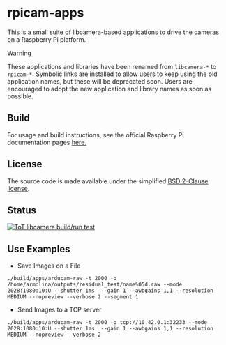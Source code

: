 # rpicam-apps
This is a small suite of libcamera-based applications to drive the cameras on a Raspberry Pi platform.

>[!WARNING]
>These applications and libraries have been renamed from `libcamera-*` to `rpicam-*`. Symbolic links are installed to allow users to keep using the old application names, but these will be deprecated soon. Users are encouraged to adopt the new application and library names as soon as possible.

Build
-----
For usage and build instructions, see the official Raspberry Pi documentation pages [here.](https://www.raspberrypi.com/documentation/computers/camera_software.html#building-libcamera-and-rpicam-apps)

License
-------

The source code is made available under the simplified [BSD 2-Clause license](https://spdx.org/licenses/BSD-2-Clause.html).

Status
------

[![ToT libcamera build/run test](https://github.com/raspberrypi/rpicam-apps/actions/workflows/rpicam-test.yml/badge.svg)](https://github.com/raspberrypi/rpicam-apps/actions/workflows/rpicam-test.yml)

Use Examples
------

* Save Images on a File
```shell
./build/apps/arducam-raw -t 2000 -o /home/armolina/outputs/residual_test/name%05d.raw --mode 2028:1080:10:U --shutter 1ms  --gain 1 --awbgains 1,1 --resolution MEDIUM --nopreview --verbose 2 --segment 1
```
* Send Images to a TCP server
```shell
./build/apps/arducam-raw -t 2000 -o tcp://10.42.0.1:32233 --mode 2028:1080:10:U --shutter 1ms  --gain 1 --awbgains 1,1 --resolution MEDIUM --nopreview --verbose 2
```
